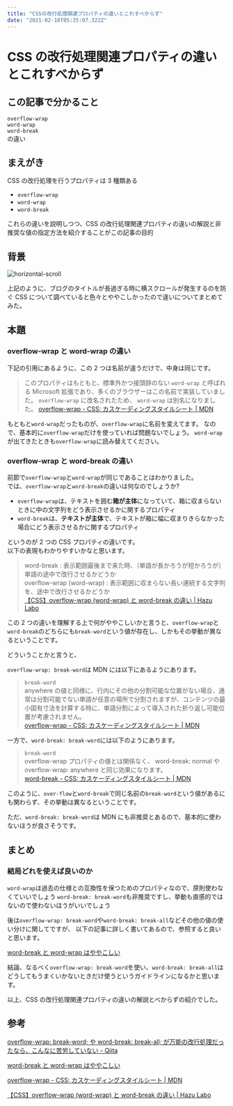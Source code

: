 ```yaml
---
title: "CSSの改行処理関連プロパティの違いとこれすべからず"
date: "2021-02-18T05:35:07.322Z"
---
```


# CSS の改行処理関連プロパティの違いとこれすべからず

## この記事で分かること

`overflow-wrap`  
`word-wrap`  
`word-break`  
の違い

## まえがき

CSS の改行処理を行うプロパティは 3 種類ある

- `overflow-wrap`
- `word-wrap`
- `word-break`

これらの違いを説明しつつ、CSS の改行処理関連プロパティの違いの解説と非推奨な値の指定方法を紹介することがこの記事の目的

## 背景

![horizontal-scroll](https://dl.dropboxusercontent.com/s/43jvsxjwftpsn73/Feb-18-2021%2008-36-30.gif)

上記のように、ブログのタイトルが長過ぎる時に横スクロールが発生するのを防ぐ CSS について調べていると色々とややこしかったので違いについてまとめてみた。

## 本題

### overflow-wrap と word-wrap の違い

下記の引用にあるように、この 2 つは名前が違うだけで、中身は同じです。

> このプロパティはもともと、標準外かつ接頭辞のない `word-wrap` と呼ばれる Microsoft 拡張であり、多くのブラウザーはこの名前で実装していました。 `overflow-wrap` に改名されたため、 `word-wrap` は別名になりました。
> [overflow-wrap - CSS: カスケーディングスタイルシート | MDN](https://developer.mozilla.org/ja/docs/Web/CSS/overflow-wrap)

もともと`word-wrap`だったものが、`overflow-wrap`に名前を変えてます。
なので、基本的に`overflow-wrap`だけを使っていれば問題ないでしょう。
`word-wrap`が出てきたときも`overflow-wrap`に読み替えてください。

### overflow-wrap と word-break の違い

前節で`overflow-wrap`と`word-wrap`が同じであることはわかりました。  
では、`overflow-wrap`と`word-break`の違いは何なのでしょうか?

- `overflow-wrap`は、テキストを囲む**箱が主体**になっていて、箱に収まらないときに中の文字列をどう表示させるかに関するプロパティ
- `word-break`は、**テキストが主体**で、テキストが箱に幅に収まりきらなかった場合にどう表示させるかに関するプロパティ

というのが 2 つの CSS プロパティの違いです。  
以下の表現もわかりやすいかなと思います。

> word-break : 表示範囲最後まで来た時、（単語が長かろうが短かろうが）単語の途中で改行させるかどうか<br/>overflow-wrap (word-wrap) : 表示範囲に収まらない長い連続する文字列を、途中で改行させるかどうか  
> [【CSS】overflow-wrap (word-wrap) と word-break の違い | Hazu Labo](https://web.hazu.jp/overflow-wrap-word-break/)

この 2 つの違いを理解する上で何がややこしいかと言うと、`overflow-wrap`と`word-break`のどちらにも`break-word`という値が存在し、しかもその挙動が異なるということです。

どういうことかと言うと、

`overflow-wrap: break-word`は MDN には以下にあるようにあります。

> `break-word`<br/>anywhere の値と同様に、行内にその他の分割可能な位置がない場合、通常は分割可能でない単語が任意の場所で分割されますが、コンテンツの最小固有寸法を計算する時に、単語分割によって導入された折り返し可能位置が考慮されません。  
> [overflow-wrap - CSS: カスケーディングスタイルシート | MDN](https://developer.mozilla.org/ja/docs/Web/CSS/overflow-wrap)

一方で、`word-break: break-word`には以下のようにあります。

> `break-word`<br/>overflow-wrap プロパティの値とは関係なく、 word-break: normal や overflow-wrap: anywhere と同じ効果になります。  
> [word-break - CSS: カスケーディングスタイルシート | MDN](https://developer.mozilla.org/ja/docs/Web/CSS/word-break)

このように、`over-flow`と`word-break`で同じ名前の`break-word`という値があるにも関わらず、その挙動は異なるということです。

ただ、`word-break: break-word`は MDN にも非推奨とあるので、基本的に使わないほうが良さそうです。

## まとめ

### 結局どれを使えば良いのか

`word-wrap`は過去の仕様との互換性を保つためのプロパティなので、原則使わなくていいでしょう
`word-break: break-word`も非推奨ですし、挙動も直感的ではないので使わないほうがいいでしょう

後は`overflow-wrap: break-word`や`word-break: break-all`などその他の値の使い分けに関してですが、
以下の記事に詳しく書いてあるので、参照すると良いと思います。

[word-break と word-wrap はややこしい](https://w3g.jp/blog/confusing_word-break_word-wrap)

結論、なるべく`overflow-wrap: break-word`を使い、`word-break: break-all`はどうしてもうまくいかないときだけ使うというガイドラインになるかと思います。

以上、CSS の改行処理関連プロパティの違いの解説とべからずの紹介でした。

## 参考

[overflow-wrap: break-word; や word-break: break-all; が万能の改行処理だったなら、こんなに苦労していない - Qiita](https://qiita.com/akane_kato/items/2b1385574e1a1babdde1)

[word-break と word-wrap はややこしい](https://w3g.jp/blog/confusing_word-break_word-wrap)

[overflow-wrap - CSS: カスケーディングスタイルシート | MDN](https://developer.mozilla.org/ja/docs/Web/CSS/overflow-wrap)

[【CSS】overflow-wrap (word-wrap) と word-break の違い | Hazu Labo](https://web.hazu.jp/overflow-wrap-word-break/)
